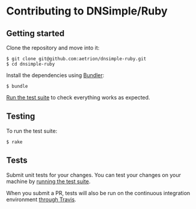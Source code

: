 # Contributing to DNSimple/Ruby

## Getting started

Clone the repository and move into it:

```
$ git clone git@github.com:aetrion/dnsimple-ruby.git
$ cd dnsimple-ruby
```

Install the dependencies using [Bundler](http://bundler.io/):

```
$ bundle
```

[Run the test suite](#testing) to check everything works as expected.


## Testing

To run the test suite:

```
$ rake
```


## Tests

Submit unit tests for your changes. You can test your changes on your machine by [running the test suite](#testing).

When you submit a PR, tests will also be run on the continuous integration environment [through Travis](https://travis-ci.org/aetrion/dnsimple-ruby).

